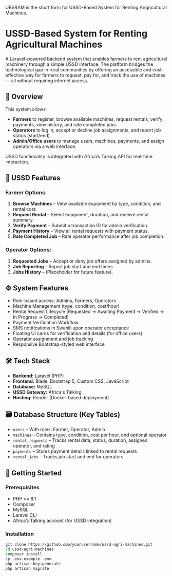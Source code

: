 UBSRAM is the short form for USSD-Based System for Renting Angricultural Machines.
# USSD-Based System for Renting Agricultural Machines

A Laravel-powered backend system that enables farmers to rent agricultural machinery through a simple USSD interface. The platform bridges the technological gap in rural communities by offering an accessible and cost-effective way for farmers to request, pay for, and track the use of machines — all without requiring internet access.

## 🌾 Overview

This system allows:
- **Farmers** to register, browse available machines, request rentals, verify payments, view history, and rate completed jobs.
- **Operators** to log in, accept or decline job assignments, and report job status (start/end).
- **Admin/Office users** to manage users, machines, payments, and assign operators via a web interface.

USSD functionality is integrated with Africa’s Talking API for real-time interaction.

## 📱 USSD Features

### Farmer Options:
1. **Browse Machines** – View available equipment by type, condition, and rental cost.
2. **Request Rental** – Select equipment, duration, and receive rental summary.
3. **Verify Payment** – Submit a transaction ID for admin verification.
4. **Payment History** – View all rental requests with payment status.
5. **Rate Completed Job** – Rate operator performance after job completion.

### Operator Options:
1. **Requested Jobs** – Accept or deny job offers assigned by admins.
2. **Job Reporting** – Report job start and end times.
3. **Jobs History** – (Placeholder for future feature).

## ⚙️ System Features

- Role-based access: Admins, Farmers, Operators
- Machine Management (type, condition, cost/hour)
- Rental Request Lifecycle (Requested → Awaiting Payment → Verified → In Progress → Completed)
- Payment Verification Workflow
- SMS notifications in Swahili upon operator acceptance
- Floating UI cards for verification and details (for office users)
- Operator assignment and job tracking
- Responsive Bootstrap-styled web interface

## 🛠️ Tech Stack

- **Backend:** Laravel (PHP)
- **Frontend:** Blade, Bootstrap 5, Custom CSS, JavaScript
- **Database:** MySQL
- **USSD Gateway:** Africa's Talking
- **Hosting:** Render (Docker-based deployment)

## 🗃️ Database Structure (Key Tables)

- `users` – With roles: Farmer, Operator, Admin
- `machines` – Contains type, condition, cost per hour, and optional operator
- `rental_requests` – Tracks rental data, status, duration, assigned operator, and rating
- `payments` – Stores payment details linked to rental requests
- `rental_jobs` – Tracks job start and end for operators

## 🚀 Getting Started

### Prerequisites
- PHP >= 8.1
- Composer
- MySQL
- Laravel CLI
- Africa’s Talking account (for USSD integration)

### Installation

```bash
git clone https://github.com/yourusername/ussd-agri-machines.git
cd ussd-agri-machines
composer install
cp .env.example .env
php artisan key:generate
php artisan migrate

